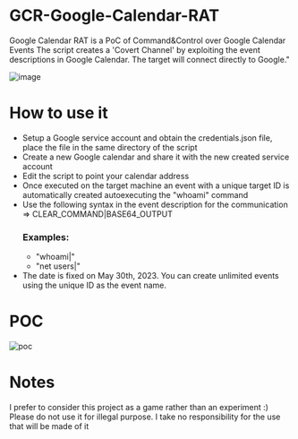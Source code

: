 # GCR-Google-Calendar-RAT
Google Calendar RAT is a PoC of Command&amp;Control over Google Calendar Events
The script creates a 'Covert Channel' by exploiting the event descriptions in Google Calendar. The target will connect directly to Google."

![image](https://github.com/MrSaighnal/GCR-Google-Calendar-RAT/assets/47419260/9e607fc5-4cac-498f-948d-e79d9a06fabb)

# How to use it
- Setup a Google service account and obtain the credentials.json file, place the file in the same directory of the script
- Create a new Google calendar and share it with the new created service account
- Edit the script to point your calendar address
- Once executed on the target machine an event with a unique target ID is automatically created autoexecuting the "whoami" command
- Use the following syntax in the event description for the communication =>   CLEAR_COMMAND|BASE64_OUTPUT
  ### Examples:
  - "whoami|"
  - "net users|"
- The date is fixed on May 30th, 2023. You can create unlimited events using the unique ID as the event name.

# POC
![poc](https://github.com/MrSaighnal/GCR-Google-Calendar-RAT/assets/47419260/dfec42a9-6dda-42bf-ae9c-5fd7d818d8bf)


# Notes
I prefer to consider this project as a game rather than an experiment :)
Please do not use it for illegal purpose.
I take no responsibility for the use that will be made of it
